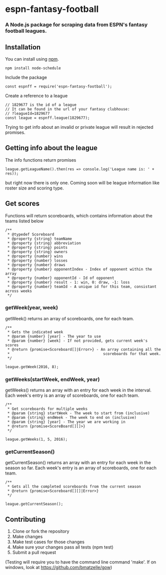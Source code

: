 # espn-fantasy-football
### A Node.js package for scraping data from ESPN's fantasy football leagues.

## Installation

You can install using [npm](https://www.npmjs.com/package/node-schedule).
```
npm install node-schedule
```
Include the package
```
const espnff = require('espn-fantasy-football');
```
Create a reference to a league
```
// 1829677 is the id of a league
// It can be found in the url of your fantasy clubhouse:
// ?leagueId=1829677
const league = espnff.league(1829677);
```
Trying to get info about an invalid or private league will result in rejected promises.

## Getting info about the league
The info functions return promises
```
league.getLeagueName().then(res => console.log('League name is: ' + res));
```
but right now there is only one.  Coming soon will be league information like roster size and scoring type.

## Get scores
Functions will return scoreboards, which contains information about the teams listed below
```
/**
 * @typedef Scoreboard
 * @property {string} teamName
 * @property {string} abbreviation
 * @property {string} points
 * @property {string} owners
 * @property {number} wins
 * @property {number} losses
 * @property {number} draws
 * @property {number} opponentIndex - Index of opponent within the array
 * @property {number} opponentId - Id of opponent
 * @property {number} result - 1: win, 0: draw, -1: loss
 * @property {number} teamId - A unique id for this team, consistant across weeks
 */
```

### getWeek(year, week)
getWeek() returns an array of scoreboards, one for each team.
```
/**
 * Gets the indicated week
 * @param {number} [year] - The year to use
 * @param {number} [week] - If not provided, gets current week's scores
 * @return {promise<Scoreboard[]|Error>} - An array containing all the
 *                                          scoreboards for that week.
 */
 
league.getWeek(2016, 8);
```

### getWeeks(startWeek, endWeek, year)
getWeeks() returns an array with an entry for each week in the interval.  Each week's entry is an array of scoreboards, one for each team.
```
/**
 * Get scoreboards for multiple weeks
 * @param {string} startWeek - The week to start from (inclusive)
 * @param {string} endWeek - The week to end on (inclusive)
 * @param {string} [year] - The year we are working in
 * @return {promise<ScoreBoard[][]>}
 */

league.getWeeks(1, 5, 2016);
```

### getCurrentSeason()
getCurrentSeason() returns an array with an entry for each week in the season so far.  Each week's entry is an array of scoreboards, one for each team.
```
/**
 * Gets all the completed scoreboards from the current season
 * @return {promise<Scoreboard[][]|Error>}
 */
 
league.getCurrentSeason();
```

## Contributing
1. Clone or fork the repository
3. Make changes
4. Make test cases for those changes
5. Make sure your changes pass all tests (npm test)
6. Submit a pull request

(Testing will require you to have the command line command 'make'.  If on windows, look at https://github.com/bmatzelle/gow)
